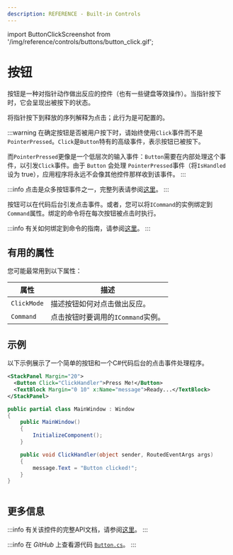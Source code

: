 ```yaml
---
description: REFERENCE - Built-in Controls
---
```


import ButtonClickScreenshot from '/img/reference/controls/buttons/button_click.gif';

# 按钮

按钮是一种对指针动作做出反应的控件（也有一些键盘等效操作）。当指针按下时，它会呈现出被按下的状态。

将指针按下到释放的序列解释为点击；此行为是可配置的。

:::warning
在确定按钮是否被用户按下时，请始终使用`Click`事件而不是`PointerPressed`。`Click`是`Button`特有的高级事件，表示按钮已被按下。

而`PointerPressed`更像是一个低层次的输入事件：`Button`需要在内部处理这个事件，以引发`Click`事件。由于 `Button` 会处理 `PointerPressed`事件（将`IsHandled`设为 true），应用程序将永远不会像其他控件那样收到该事件。
:::

:::info
点击是众多按钮事件之一，完整列表请参阅[这里](http://reference.avaloniaui.net/api/Avalonia.Controls/Button/#Events)。
:::

按钮可以在代码后台引发点击事件。或者，您可以将`ICommand`的实例绑定到`Command`属性。绑定的命令将在每次按钮被点击时执行。

:::info
有关如何绑定到命令的指南，请参阅[这里](../../../basics/user-interface/adding-interactivity)。
:::

## 有用的属性

您可能最常用到以下属性：

| 属性         | 描述                                                   |
| ------------ | ------------------------------------------------------ |
| `ClickMode`  | 描述按钮如何对点击做出反应。                          |
| `Command`    | 点击按钮时要调用的`ICommand`实例。                     |

## 示例

以下示例展示了一个简单的按钮和一个C#代码后台的点击事件处理程序。

```xml
<StackPanel Margin="20">
  <Button Click="ClickHandler">Press Me!</Button>
  <TextBlock Margin="0 10" x:Name="message">Ready...</TextBlock>
</StackPanel>
```

```csharp title='C#'
public partial class MainWindow : Window
{
    public MainWindow()
    {
        InitializeComponent();
    }

    public void ClickHandler(object sender, RoutedEventArgs args)
    {
        message.Text = "Button clicked!";
    }
}
```

<img src={ButtonClickScreenshot} alt=""/>

## 更多信息

:::info
有关该控件的完整API文档，请参阅[这里](http://reference.avaloniaui.net/api/Avalonia.Controls/Button/)。
:::

:::info
在 _GitHub_ 上查看源代码 [`Button.cs`](https://github.com/AvaloniaUI/Avalonia/blob/master/src/Avalonia.Controls/Button.cs)。
:::